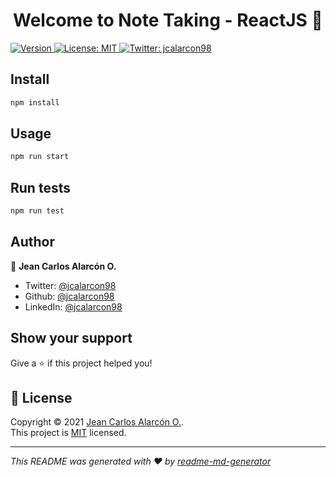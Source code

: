 <h1 align="center">Welcome to Note Taking - ReactJS 👋</h1>
<p>
  <a href="https://www.npmjs.com/package/journal" target="_blank">
    <img alt="Version" src="https://img.shields.io/npm/v/journal.svg">
  </a>
  <a href="https://opensource.org/licenses/MIT" target="_blank">
    <img alt="License: MIT" src="https://img.shields.io/badge/License-MIT-yellow.svg" />
  </a>
  <a href="https://twitter.com/jcalarcon98" target="_blank">
    <img alt="Twitter: jcalarcon98" src="https://img.shields.io/twitter/follow/jcalarcon98.svg?style=social" />
  </a>
</p>

## Install

```sh
npm install
```

## Usage

```sh
npm run start
```

## Run tests

```sh
npm run test
```

## Author

👤 **Jean Carlos Alarcón O.**

* Twitter: [@jcalarcon98](https://twitter.com/jcalarcon98)
* Github: [@jcalarcon98](https://github.com/jcalarcon98)
* LinkedIn: [@jcalarcon98](https://linkedin.com/in/jcalarcon98)

## Show your support

Give a ⭐️ if this project helped you!

## 📝 License

Copyright © 2021 [Jean Carlos Alarcón O.](https://github.com/jcalarcon98).<br />
This project is [MIT](https://opensource.org/licenses/MIT) licensed.

***
_This README was generated with ❤️ by [readme-md-generator](https://github.com/kefranabg/readme-md-generator)_